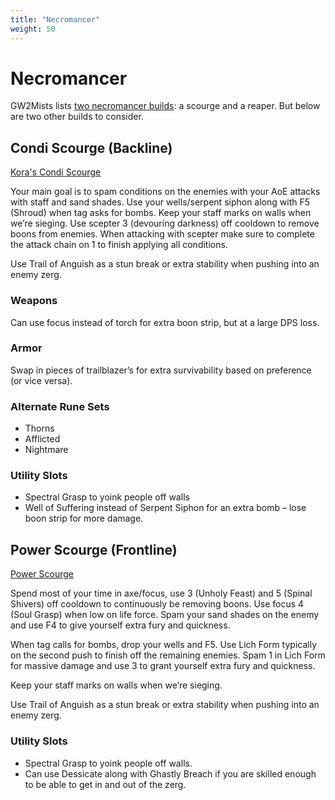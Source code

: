 ```yaml
---
title: "Necromancer"
weight: 50
---
```


# Necromancer

GW2Mists lists [two necromancer builds](https://gw2mists.com/builds/necromancer): a scourge and a reaper. But below are two other builds to consider.

## Condi Scourge (Backline)

[Kora's Condi Scourge](http://gw2skills.net/editor/?PSwAYt/lNweYSMEmJW0PqvdA-zVRYkhZG17CJnEIyQojKwnDQ46hXDIOrA-w)

Your main goal is to spam conditions on the enemies with your AoE attacks with staff and sand shades. Use your wells/serpent siphon along with F5 (Shroud) when tag asks for bombs. Keep your staff marks on walls when we’re sieging. Use scepter 3 (devouring darkness) off cooldown to remove boons from enemies. When attacking with scepter make sure to complete the attack chain on 1 to finish applying all conditions.

Use Trail of Anguish as a stun break or extra stability when pushing into an enemy zerg.

### Weapons

Can use focus instead of torch for extra boon strip, but at a large DPS loss.

### Armor

Swap in pieces of trailblazer’s for extra survivability based on preference (or vice versa).
 	
### Alternate Rune Sets

* Thorns
* Afflicted
* Nightmare
 	
### Utility Slots

* Spectral Grasp to yoink people off walls
* Well of Suffering instead of Serpent Siphon for an extra bomb – lose boon strip for more damage.

## Power Scourge (Frontline)

[Power Scourge](http://gw2skills.net/editor/?PSwAYd3lNwOYIsH2JOqWmvbA-zRRYDB9IG1fwFSbRQmlQvJggzi+nRA-e)

Spend most of your time in axe/focus, use 3 (Unholy Feast) and 5 (Spinal Shivers) off cooldown to continuously be removing boons. Use focus 4 (Soul Grasp) when low on life force. Spam your sand shades on the enemy and use F4 to give yourself extra fury and quickness. 

When tag calls for bombs, drop your wells and F5. Use Lich Form typically on the second push to finish off the remaining enemies. Spam 1 in Lich Form for massive damage and use 3 to grant yourself extra fury and quickness.

Keep your staff marks on walls when we’re sieging.

Use Trail of Anguish as a stun break or extra stability when pushing into an enemy zerg.

### Utility Slots

* Spectral Grasp to yoink people off walls.
* Can use Dessicate along with Ghastly Breach if you are skilled enough to be able to get in and out of the zerg.
